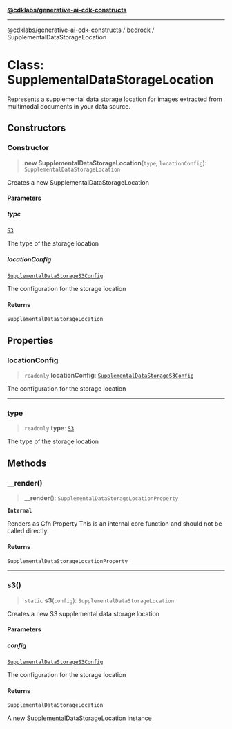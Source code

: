 [**@cdklabs/generative-ai-cdk-constructs**](../../../../README.md)

***

[@cdklabs/generative-ai-cdk-constructs](../../../../README.md) / [bedrock](../README.md) / SupplementalDataStorageLocation

# Class: SupplementalDataStorageLocation

Represents a supplemental data storage location for images extracted from multimodal documents in your data source.

## Constructors

### Constructor

> **new SupplementalDataStorageLocation**(`type`, `locationConfig`): `SupplementalDataStorageLocation`

Creates a new SupplementalDataStorageLocation

#### Parameters

##### type

[`S3`](../enumerations/SupplementalDataStorageLocationType.md#s3)

The type of the storage location

##### locationConfig

[`SupplementalDataStorageS3Config`](../interfaces/SupplementalDataStorageS3Config.md)

The configuration for the storage location

#### Returns

`SupplementalDataStorageLocation`

## Properties

### locationConfig

> `readonly` **locationConfig**: [`SupplementalDataStorageS3Config`](../interfaces/SupplementalDataStorageS3Config.md)

The configuration for the storage location

***

### type

> `readonly` **type**: [`S3`](../enumerations/SupplementalDataStorageLocationType.md#s3)

The type of the storage location

## Methods

### \_\_render()

> **\_\_render**(): `SupplementalDataStorageLocationProperty`

**`Internal`**

Renders as Cfn Property
 This is an internal core function and should not be called directly.

#### Returns

`SupplementalDataStorageLocationProperty`

***

### s3()

> `static` **s3**(`config`): `SupplementalDataStorageLocation`

Creates a new S3 supplemental data storage location

#### Parameters

##### config

[`SupplementalDataStorageS3Config`](../interfaces/SupplementalDataStorageS3Config.md)

The configuration for the storage location

#### Returns

`SupplementalDataStorageLocation`

A new SupplementalDataStorageLocation instance
